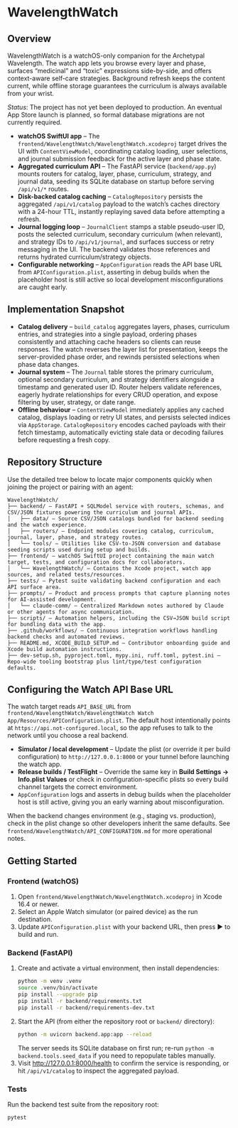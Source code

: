 # WavelengthWatch

## Overview

WavelengthWatch is a watchOS-only companion for the Archetypal Wavelength. The watch app lets you browse every layer and phase, surfaces “medicinal” and “toxic” expressions side-by-side, and offers context-aware self-care strategies. Background refresh keeps the content current, while offline storage guarantees the curriculum is always available from your wrist.

_Status_: The project has not yet been deployed to production. An eventual App Store launch is planned, so formal database migrations are not currently required.

- **watchOS SwiftUI app** – The `frontend/WavelengthWatch/WavelengthWatch.xcodeproj` target drives the UI with `ContentViewModel`, coordinating catalog loading, user selections, and journal submission feedback for the active layer and phase state.
- **Aggregated curriculum API** – The FastAPI service (`backend/app.py`) mounts routers for catalog, layer, phase, curriculum, strategy, and journal data, seeding its SQLite database on startup before serving `/api/v1/*` routes.
- **Disk-backed catalog caching** – `CatalogRepository` persists the aggregated `/api/v1/catalog` payload to the watch’s caches directory with a 24-hour TTL, instantly replaying saved data before attempting a refresh.
- **Journal logging loop** – `JournalClient` stamps a stable pseudo-user ID, posts the selected curriculum, secondary curriculum (when relevant), and strategy IDs to `/api/v1/journal`, and surfaces success or retry messaging in the UI. The backend validates those references and returns hydrated curriculum/strategy objects.
- **Configurable networking** – `AppConfiguration` reads the API base URL from `APIConfiguration.plist`, asserting in debug builds when the placeholder host is still active so local development misconfigurations are caught early.

## Implementation Snapshot

- **Catalog delivery** – `build_catalog` aggregates layers, phases, curriculum entries, and strategies into a single payload, ordering phases consistently and attaching cache headers so clients can reuse responses. The watch reverses the layer list for presentation, keeps the server-provided phase order, and rewinds persisted selections when phase data changes.
- **Journal system** – The `Journal` table stores the primary curriculum, optional secondary curriculum, and strategy identifiers alongside a timestamp and generated user ID. Router helpers validate references, eagerly hydrate relationships for every CRUD operation, and expose filtering by user, strategy, or date range.
- **Offline behaviour** – `ContentViewModel` immediately applies any cached catalog, displays loading or retry UI states, and persists selected indices via `AppStorage`. `CatalogRepository` encodes cached payloads with their fetch timestamp, automatically evicting stale data or decoding failures before requesting a fresh copy.

## Repository Structure

Use the detailed tree below to locate major components quickly when joining the project or pairing with an agent:

```text
WavelengthWatch/
├── backend/ — FastAPI + SQLModel service with routers, schemas, and CSV/JSON fixtures powering the curriculum and journal APIs.​
│   ├── data/ — Source CSV/JSON catalogs bundled for backend seeding and the watch experience.
│   ├── routers/ — Endpoint modules covering catalog, curriculum, journal, layer, phase, and strategy routes.
│   └── tools/ — Utilities like CSV-to-JSON conversion and database seeding scripts used during setup and builds.
├── frontend/ — watchOS SwiftUI project containing the main watch target, tests, and configuration docs for collaborators.
│   └── WavelengthWatch/ — Contains the Xcode project, watch app sources, and related tests/resources.
├── tests/ — Pytest suite validating backend configuration and each API surface area.​
├── prompts/ — Product and process prompts that capture planning notes for AI-assisted development.
│   └── claude-comm/ — Centralized Markdown notes authored by Claude or other agents for async communication.
├── scripts/ — Automation helpers, including the CSV→JSON build script for bundling data with the app.​
├── .github/workflows/ — Continuous integration workflows handling backend checks and automated reviews.
├── README.md, XCODE_BUILD_SETUP.md — Contributor onboarding guide and Xcode build automation instructions.
├── dev-setup.sh, pyproject.toml, mypy.ini, ruff.toml, pytest.ini — Repo-wide tooling bootstrap plus lint/type/test configuration defaults.
```

## Configuring the Watch API Base URL

The watch target reads `API_BASE_URL` from `frontend/WavelengthWatch/WavelengthWatch Watch App/Resources/APIConfiguration.plist`. The default host intentionally points at `https://api.not-configured.local`, so the app refuses to talk to the network until you choose a real backend.

- **Simulator / local development** – Update the plist (or override it per build configuration) to `http://127.0.0.1:8000` or your tunnel before launching the watch app.
- **Release builds / TestFlight** – Override the same key in **Build Settings → Info.plist Values** or check in configuration-specific plists so every build channel targets the correct environment.
- `AppConfiguration` logs and asserts in debug builds when the placeholder host is still active, giving you an early warning about misconfiguration.

When the backend changes environment (e.g., staging vs. production), check in the plist change so other developers inherit the same defaults. See `frontend/WavelengthWatch/API_CONFIGURATION.md` for more operational notes.

## Getting Started

### Frontend (watchOS)
1. Open `frontend/WavelengthWatch/WavelengthWatch.xcodeproj` in Xcode 16.4 or newer.
2. Select an Apple Watch simulator (or paired device) as the run destination.
3. Update `APIConfiguration.plist` with your backend URL, then press ▶ to build and run.

### Backend (FastAPI)
1. Create and activate a virtual environment, then install dependencies:
   ```bash
   python -m venv .venv
   source .venv/bin/activate
   pip install --upgrade pip
   pip install -r backend/requirements.txt
   pip install -r backend/requirements-dev.txt
   ```
2. Start the API (from either the repository root or `backend/` directory):
   ```bash
   python -m uvicorn backend.app:app --reload
   ```
   The server seeds its SQLite database on first run; re-run `python -m backend.tools.seed_data` if you need to repopulate tables manually.
3. Visit http://127.0.0.1:8000/health to confirm the service is responding, or hit `/api/v1/catalog` to inspect the aggregated payload.

### Tests

Run the backend test suite from the repository root:

```bash
pytest
```
